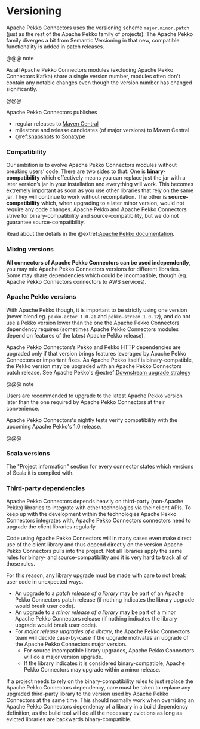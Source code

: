 # Versioning 

Apache Pekko Connectors uses the versioning scheme `major.minor.patch` (just as the rest of the Apache Pekko family of projects). The Apache Pekko family diverges a bit from Semantic Versioning in that new, compatible functionality is added in patch releases.

@@@ note 

As all Apache Pekko Connectors modules (excluding Apache Pekko Connectors Kafka) share a single version number, modules often don't contain any notable changes even though the version number has changed significantly.

@@@

Apache Pekko Connectors publishes 

* regular releases to [Maven Central](https://search.maven.org/search?q=g:org.pekko%20pekko-connectors-)
* milestone and release candidates (of major versions) to Maven Central
* @ref:[snapshots](snapshots.md) to [Sonatype](https://oss.sonatype.org/content/repositories/snapshots/org/pekko/)

### Compatibility

Our ambition is to evolve Apache Pekko Connectors modules without breaking users’ code. There are two sides to that: One is **binary-compatibility** which effectively means you can replace just the jar with a later version’s jar in your installation and everything will work. This becomes extremely important as soon as you use other libraries that rely on the same jar. They will continue to work without recompilation. The other is **source-compatibility** which, when upgrading to a later minor version, would not require any code changes. Apache Pekko and Apache Pekko Connectors strive for binary-compatibility and source-compatibility, but we do not guarantee source-compatibility.

Read about the details in the @extref:[Apache Pekko documentation](pekko:common/binary-compatibility-rules.html). 


### Mixing versions

**All connectors of Apache Pekko Connectors can be used independently**, you may mix Apache Pekko Connectors versions for different libraries. Some may share dependencies which could be incompatible, though (eg. Apache Pekko Connectors connectors to AWS services).


### Apache Pekko versions

With Apache Pekko though, it is important to be strictly using one version (never blend eg. `pekko-actor 1.0.21` and `pekko-stream 1.0.12`), and do not use a Pekko version lower than the one the Apache Pekko Connectors dependency requires (sometimes Apache Pekko Connectors modules depend on features of the latest Apache Pekko release).

Apache Pekko Connectors’s Pekko and Pekko HTTP dependencies are upgraded only if that version brings features leveraged by Apache Pekko Connectors or important fixes. As Apache Pekko itself is binary-compatible, the Pekko version may be upgraded with an Apache Pekko Connectors patch release.
See Apache Pekko's @extref:[Downstream upgrade strategy](pekko:project/downstream-upgrade-strategy.html) 

@@@ note 

Users are recommended to upgrade to the latest Apache Pekko version later than the one required by Apache Pekko Connectors at their convenience. 

Apache Pekko Connectors's nightly tests verify compatibility with the upcoming Apache Pekko's 1.0 release.

@@@


### Scala versions

The "Project information" section for every connector states which versions of Scala it is compiled with.


### Third-party dependencies

Apache Pekko Connectors depends heavily on third-party (non-Apache Pekko) libraries to integrate with other technologies via their client APIs. To keep up with the development within the technologies Apache Pekko Connectors integrates with, Apache Pekko Connectors connectors need to upgrade the client libraries regularly. 

Code using Apache Pekko Connectors will in many cases even make direct use of the client library and thus depend directly on the version Apache Pekko Connectors pulls into the project. Not all libraries apply the same rules for binary- and source-compatibility and it is very hard to track all of those rules. 

For this reason, any library upgrade must be made with care to not break user code in unexpected ways.

* An upgrade to a *patch release of a library* may be part of an Apache Pekko Connectors patch release (if nothing indicates the library upgrade would break user code).
* An upgrade to a *minor release of a library* may be part of a minor Apache Pekko Connectors release  (if nothing indicates the library upgrade would break user code).
* For *major release upgrades of a library*, the Apache Pekko Connectors team will decide case-by-case if the upgrade motivates an upgrade of the Apache Pekko Connectors major version. 
    * For source incompatible library upgrades, Apache Pekko Connectors will do a major version upgrade.
    * If the library indicates it is considered binary-compatible, Apache Pekko Connectors may upgrade within a minor release.

If a project needs to rely on the binary-compatibility rules to just replace the Apache Pekko Connectors dependency, care must be taken to replace any upgraded third-party library to the version used by Apache Pekko Connectors at the same time. This should normally work when overriding an Apache Pekko Connectors dependency of a library in a build dependency definition, as the build tool will do all the necessary evictions as long as evicted libraries are backwards binary-compatible.

